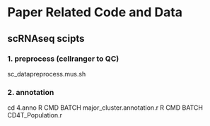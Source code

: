 # Paper Related Code and Data

## scRNAseq scipts  
### 1. preprocess (cellranger to QC)
sc_datapreprocess.mus.sh

### 2. annotation 
cd 4.anno
R CMD BATCH major_cluster.annotation.r
R CMD BATCH CD4T_Population.r